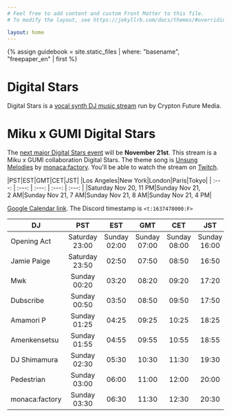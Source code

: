 ```yaml
---
# Feel free to add content and custom Front Matter to this file.
# To modify the layout, see https://jekyllrb.com/docs/themes/#overriding-theme-defaults

layout: home
---
```


{% assign guidebook = site.static_files | where: "basename", "freepaper_en" | first %}

# Digital Stars

Digital Stars is a [vocal synth DJ music
stream](https://digitalstars.club/hmds21/index.html) run by Crypton Future
Media.

# Miku x GUMI Digital Stars

The [next major Digital Stars
event](https://digitalstars.club/dsmg21/index_en.html) will be **November
21st**. This stream is a Miku x GUMI collaboration Digital Stars. The theme song
is [Unsung Melodies](https://www.youtube.com/watch?v=ohbSbLRJFeE) by
[monaca:factory](https://monacafactory.com). You'll be able to watch the stream
on [Twitch](https://www.twitch.tv/cfm_official).

|PST|EST|GMT|CET|JST|
|Los&nbsp;Angeles|New&nbsp;York|London|Paris|Tokyo|
| :---: | :---: | :---: | :---: | :---: |
|Saturday Nov&nbsp;20, 11&nbsp;PM|Sunday Nov&nbsp;21, 2&nbsp;AM|Sunday Nov&nbsp;21, 7&nbsp;AM|Sunday Nov&nbsp;21, 8&nbsp;AM|Sunday Nov&nbsp;21, 4&nbsp;PM|

[Google Calendar link](https://calendar.google.com/calendar/u/0/r/eventedit?text=Miku%20x%20GUMI%20Digital%20Stars&dates=20211121T070000Z/20211121T090000Z&ctz=Asia%2FTokyo).
The Discord timestamp is <code><t:1637478000:F></code>

|DJ|PST|EST|GMT|CET|JST|
|---| :---: | :---: | :---: | :---: | :---: |
|Opening Act|Saturday 23:00|Sunday 02:00|Sunday 07:00|Sunday 08:00|Sunday 16:00|
|Jamie Paige|Saturday 23:50|02:50|07:50|08:50|16:50|
|Mwk|Sunday 00:20|03:20|08:20|09:20|17:20|
|Dubscribe|Sunday 00:50|03:50|08:50|09:50|17:50|
|Amamori P|Sunday 01:25|04:25|09:25|10:25|18:25|
|Amenkensetsu|Sunday 01:55|04:55|09:55|10:55|18:55|
|DJ Shimamura|Sunday 02:30|05:30|10:30|11:30|19:30|
|Pedestrian|Sunday 03:00|06:00|11:00|12:00|20:00|
|monaca:factory|Sunday 03:30|06:30|11:30|12:30|20:30|
